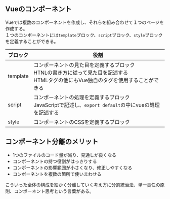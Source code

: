 ## Vueのコンポーネント

Vueでは複数のコンポーネントを作成し、それらを組み合わせて１つのページを作成する。  
１つのコンポーネントには`template`ブロック、`script`ブロック、`style`ブロックを定義することができる。

| ブロック | 役割 |
| ---- | ---- |
| template | コンポーネントの見た目を定義するブロック<br>HTNLの書き方に従って見た目を記述する<br>HTMLタグの他にもVue独自のタグを使用することができる |
| script | コンポーネントの処理を定義するブロック<br>JavaScriptで記述し、`export default`の中にvueの処理を記述する |
| style | コンポーネントのCSSを定義するブロック

## コンポーネント分離のメリット

- 1つのファイルのコード量が減り、見通しが良くなる
- コンポーネントの持つ役割がはっきりする
- コンポーネントの影響範囲が小さくなり、修正しやすくなる
- コンポーネントを複数の箇所で使いまわせる

こういった全体の構成を細かく分離していく考え方に分割統治法、単一責任の原則、コンポーネント思考という言葉がある。
